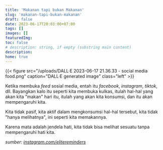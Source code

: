 ```yaml
---
title: 'Makanan tapi bukan Makanan'
slug: 'makanan-tapi-bukan-makanan'
draft: false
date: 2023-06-17T20:03:00+07:00
tags: []
images: []
featuredImg:
toc: false
# description: string, if empty (substring main content)
description:
home: true
---
```


<!--
What you listen to
What you look at
What you read
What you watch
What you talk about
All of this think about it as input
It's like food
That you're putting into your body, Right?
And so I ask people to imagine
Everytime you open your feed
Your feed meaning your feed wheter it on Facebook, Instagram, Twitter
Imagine then when you open your feed
It's like opening your fridge
That's what you're gonna eat that day
That's what you're in taking
And so that affects you
I need you understand that
You are not passive
Yo're not passively in taking
You're actively in taking those things
You're not just looking at it
I need you to understand
There's no such thing as "I'm just looking"
Whatever you look at
It's like you're swallowing it
It's like you're eating it
Because the eyes are a window to the heart
That's the way Allah designed it
You can't look at something without it affecting your heart
-->

{{< figure src="/uploads/DALL·E 2023-06-17 21.36.33 - social media food.png" caption="DALL·E generated image" class="left" >}}

Ketika membuka _feed_ sosial media, entah itu _facebook_, _instagram_, _tiktok_, dll.
Bayangkan kalo itu seperti kita membuka kulkas, itulah hal-hal yang akan kita "makan" hari itu, itulah yang akan kita konsumsi, dan itu akan mempengaruhi kita.

Kita tidak pasif, kita aktif dalam mengkonsumsi hal-hal tersebut, kita tidak "hanya melihatnya", ini seperti kita memakannya.

Karena mata adalah jendela hati, kita tidak bisa melihat sesuatu tanpa mempengaruhi hati kita.

_sumber: [instagram.com/elitereminders](https://www.instagram.com/reel/CsWVGbvtgKM/?igshid=MTBlZjE4YzMxOA==)_
